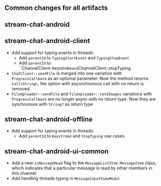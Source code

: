 ## Common changes for all artifacts

## stream-chat-android

## stream-chat-android-client
- Add support for typing events in threads:
    - Add `parentId` to `TypingStartEvent` and `TypingStopEvent`
    - Add `parentId` to ``ChannelClient::keystroke` and `ChannelClient::stopTyping`
- `ChatClient::sendFile` is merged into one variation with `ProgressCallback` as an optional parameter. Now the method returns `Call<String>`, the option with asyonchronous call with no return is removed. 
- `FileUploader::sendFile` and `FileUploader::sendImages` variations with `ProgressCallback` are no longer async with no return type. Now they are synchronous with `String?` as return type

## stream-chat-android-offline
- Add support for typing events in threads:
    - Add `parentId` to `Keystroke` and `StopTyping` use cases

## stream-chat-android-ui-common
- Add a new `isMessageRead` flag to the `MessageListItem.MessageItem` class, which indicates 
  that a particular message is read by other members in this channel.
- Add handling threads typing in `MessageInputViewModel`
